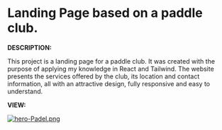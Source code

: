 # Landing Page based on a paddle club.

**DESCRIPTION:**

This project is a landing page for a paddle club. It was created with the purpose of applying my knowledge in React and Tailwind. The website presents the services offered by the club, its location and contact information, all with an attractive design, fully responsive and easy to understand.

**VIEW:**

[![hero-Padel.png](https://i.postimg.cc/W34cCSkZ/hero-Padel.png)](https://postimg.cc/v1CK6rX8)
